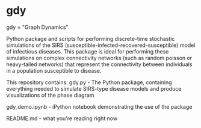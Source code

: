 gdy
===
gdy = "Graph Dynamics"

Python package and scripts for performing discrete-time stochastic simulations of the SIRS
(susceptible-infected-recovered-susceptible) model of infectious diseases. This package is
ideal for performing these simulations on complex connectivity networks (such as random
poisson or heavy-tailed networks) that represent the connectivity between individuals in
a population susceptible to disease.

This repository contains:
  gdy.py - The Python package, containing everything needed to simulate SIRS-type
           disease models and produce visualizations of the phase diagram
           
  gdy_demo.ipynb - iPython notebook demonstrating the use of the package
  
  README.md - what you're reading right now
  
